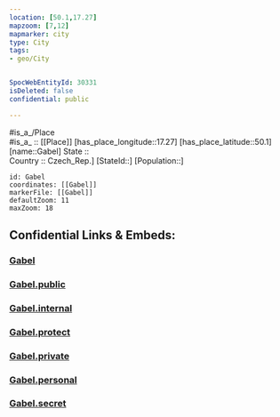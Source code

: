```yaml
---
location: [50.1,17.27] 
mapzoom: [7,12] 
mapmarker: city 
type: City
tags:
- geo/City


SpocWebEntityId: 30331
isDeleted: false
confidential: public

---
```

#is_a_/Place  
#is_a_ :: [[Place]] 
[has_place_longitude::17.27] 
[has_place_latitude::50.1] 
[name::Gabel] 
State ::  
Country :: Czech_Rep.] 
[StateId::] 
[Population::] 



```leaflet
id: Gabel
coordinates: [[Gabel]] 
markerFile: [[Gabel]] 
defaultZoom: 11 
maxZoom: 18
```


## Confidential Links & Embeds: 

### [Gabel](/_Standards/Earth/Continent/Europe/Europe~Central/Czech_Republic/regions~Czech_Republic/Moravskoslezský/City/Gabel.md) 

### [Gabel.public](/_public/Earth/Continent/Europe/Europe~Central/Czech_Republic/regions~Czech_Republic/Moravskoslezský/City/Gabel.public.md) 

### [Gabel.internal](/_internal/Earth/Continent/Europe/Europe~Central/Czech_Republic/regions~Czech_Republic/Moravskoslezský/City/Gabel.internal.md) 

### [Gabel.protect](/_protect/Earth/Continent/Europe/Europe~Central/Czech_Republic/regions~Czech_Republic/Moravskoslezský/City/Gabel.protect.md) 

### [Gabel.private](/_private/Earth/Continent/Europe/Europe~Central/Czech_Republic/regions~Czech_Republic/Moravskoslezský/City/Gabel.private.md) 

### [Gabel.personal](/_personal/Earth/Continent/Europe/Europe~Central/Czech_Republic/regions~Czech_Republic/Moravskoslezský/City/Gabel.personal.md) 

### [Gabel.secret](/_secret/Earth/Continent/Europe/Europe~Central/Czech_Republic/regions~Czech_Republic/Moravskoslezský/City/Gabel.secret.md)

